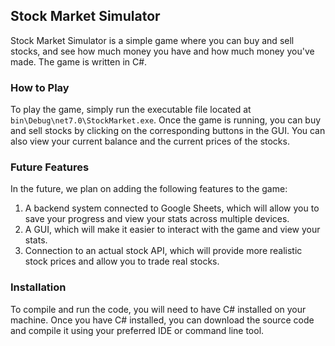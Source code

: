## Stock Market Simulator

Stock Market Simulator is a simple game where you can buy and sell stocks, and see how much money you have and how much money you've made. The game is written in C#.

### How to Play

To play the game, simply run the executable file located at `bin\Debug\net7.0\StockMarket.exe`. Once the game is running, you can buy and sell stocks by clicking on the corresponding buttons in the GUI. You can also view your current balance and the current prices of the stocks.

### Future Features

In the future, we plan on adding the following features to the game:

1. A backend system connected to Google Sheets, which will allow you to save your progress and view your stats across multiple devices.
2. A GUI, which will make it easier to interact with the game and view your stats.
3. Connection to an actual stock API, which will provide more realistic stock prices and allow you to trade real stocks.

### Installation

To compile and run the code, you will need to have C# installed on your machine. Once you have C# installed, you can download the source code and compile it using your preferred IDE or command line tool.